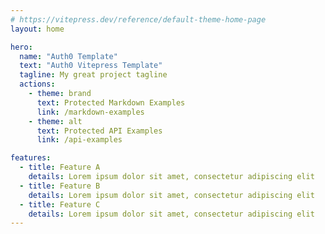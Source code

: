 ```yaml
---
# https://vitepress.dev/reference/default-theme-home-page
layout: home

hero:
  name: "Auth0 Template"
  text: "Auth0 Vitepress Template"
  tagline: My great project tagline
  actions:
    - theme: brand
      text: Protected Markdown Examples
      link: /markdown-examples
    - theme: alt
      text: Protected API Examples
      link: /api-examples

features:
  - title: Feature A
    details: Lorem ipsum dolor sit amet, consectetur adipiscing elit
  - title: Feature B
    details: Lorem ipsum dolor sit amet, consectetur adipiscing elit
  - title: Feature C
    details: Lorem ipsum dolor sit amet, consectetur adipiscing elit
---
```


